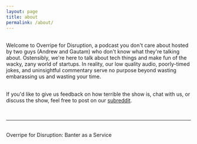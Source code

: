 ```yaml
---
layout: page
title: about
permalink: /about/
---
```


<!-- <img class="col one right" src="img/prof_pic.jpg"> -->

<br/>
Welcome to Overripe for Disruption, a podcast you don't care about hosted by two guys (Andrew and Gautam) who don't know what they're talking about. Ostensibly, we're here to talk about tech things and make fun of the wacky, zany world of startups. In reality, our low quality audio, poorly-timed jokes, and uninsightful commentary serve no purpose beyond wasting embarassing us and wasting your time. <br/><br/>

If you'd like to give us feedback on how terrible the show is, chat with us, or discuss the show, feel free to post on our <a href="http://reddit.com/r/Overripe" target="blank">subreddit</a>. 


<br/>
<hr/>
<br/>
<!---<span class="contacticon center">
	<a href="mailto:you@example.com"><i class="fa fa-envelope-square"></i></a>
	<a href="https://github.com" target="_blank"><i class="fa fa-github-square"></i></a>
	<a href="https://www.linkedin.com" target="_blank"><i class="fa fa-linkedin-square"></i></a>
	<a href="http://tumblr.com" target="_blank"><i class="fa fa-tumblr-square"></i></a>
	<a href="https://twitter.com" target="_blank"><i class="fa fa-twitter-square"></i></a>
</span>
---> 

<div class="col three caption">
	Overripe for Disruption: Banter as a Service
</div>

